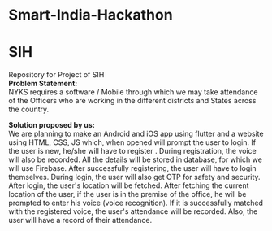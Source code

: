 # Smart-India-Hackathon
# SIH
Repository for Project of SIH<br>
<b>Problem Statement: </b><br>
NYKS requires a software / Mobile through which we may take attendance of the Officers who are working in the different districts and States across the country.

<b>Solution proposed by us:</b><br>
We are planning to make an Android and iOS app using flutter and a website using HTML, CSS, JS which, when opened will prompt the user to login. If the user is new, he/she will have to register . During registration, the voice will also be recorded. All the details will be stored in database, for which we will use Firebase.
After successfully registering, the user will have to login themselves. During login, the user will also get OTP for safety and security.  After login, the user's location will be fetched. After fetching the current location of the user, if the user is in the premise of the office, he will be prompted to enter his voice (voice recognition). 
If it is successfully matched with the registered voice, the user's attendance will be recorded. Also, the user will have a record of their attendance.
